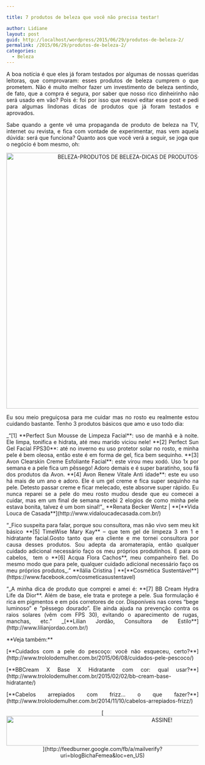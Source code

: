 ```yaml
---

title: 7 produtos de beleza que você não precisa testar!

author: Lidiane
layout: post
guid: http://localhost/wordpress/2015/06/29/produtos-de-beleza-2/
permalink: /2015/06/29/produtos-de-beleza-2/
categories:
  - Beleza
---
```

<p align="justify">
  A boa notícia é que eles já foram testados por algumas de nossas queridas leitoras, que comprovaram: esses produtos de beleza cumprem o que prometem. Não é muito melhor fazer um investimento de beleza sentindo, de fato, que a compra é segura, por saber que nosso rico dinheirinho não será usado em vão? Pois é: foi por isso que resovi editar esse post e pedi para algumas lindonas dicas de produtos que já foram testados e aprovados.
</p>

<p align="justify">
  Sabe quando a gente vê uma propaganda de produto de beleza na TV, internet ou revista, e fica com vontade de experimentar, mas vem aquela dúvida: será que funciona? Quanto aos que você verá a seguir, se joga que o negócio é bom mesmo, oh:
</p>

<p align="center">
  <a href="http://www.trololodemulher.com.br/blog/wp-content/uploads/2015/06/BELEZA-PRODUTOS-DE-BELEZA-DICAS-DE-PRODUTOS-PRODUTOS-TESTADOS2.png"><img class="alignnone size-full wp-image-11069" src="http://www.trololodemulher.com.br/blog/wp-content/uploads/2015/06/BELEZA-PRODUTOS-DE-BELEZA-DICAS-DE-PRODUTOS-PRODUTOS-TESTADOS2.png" alt="BELEZA-PRODUTOS DE BELEZA-DICAS DE PRODUTOS-PRODUTOS TESTADOS[2]" width="800" height="671" /></a>
</p>

<p align="justify">
  Eu sou meio preguiçosa para me cuidar mas no rosto eu realmente estou cuidando bastante. Tenho 3 produtos básicos que amo e uso todo dia:
</p>

<p align="justify">
  _“[1] **Perfect Sun Mousse de Limpeza Facial**: uso de manhã e à noite. Ele limpa, tonifica e hidrata, até meu marido viciou nele! **[2] Perfect Sun Gel Facial FPS30**: até no inverno eu uso protetor solar no rosto, e minha pele é bem oleosa, então este é em forma de gel, fica bem sequinho. **[3] Avon Clearskin Creme Esfoliante Facial**: este virou meu xodó. Uso 1x por semana e a pele fica um pêssego! Adoro demais e é super baratinho, sou fã dos produtos da Avon. **[4] Avon Renew Vitale Anti idade**: este eu uso há mais de um ano e adoro. Ele é um gel creme e fica super sequinho na pele. Detesto passar creme e ficar melecado, este absorve super rápido. Eu nunca reparei se a pele do meu rosto mudou desde que eu comecei a cuidar, mas em um final de semana recebi 2 elogios de como minha pele estava bonita, talvez é um bom sinal!”_ **Renata Becker Wentz | **[**Vida Louca de Casada**](http://www.vidaloucadecasada.com.br/) 
</p>

<p align="justify">
  “_Fico suspeita para falar, porque sou consultora, mas não vivo sem meu kit básico **[5] TimeWise Mary Kay** – que tem gel de limpeza 3 em 1 e hidratante facial.Gosto tanto que era cliente e me tornei consultora por causa desses produtos. Sou adepta da aromaterapia, então qualquer cuidado adicional necessário faço os meu próprios produtinhos. E para os cabelos,  tem o **[6] Acqua Flora Cachos**, meu companheiro fiel. Do mesmo modo que para pele, qualquer cuidado adicional necessário faço os meu próprios produtos_.” **Ilália Cristina | **[**Cosmética Sustentável**](https://www.facebook.com/cosmeticasustentavel) 
</p>

<p align="justify">
  “_A minha dica de produto que comprei e amei é: **[7] BB Cream Hydra Life da Dior**. Além de base, ele trata e protege a pele. Sua formulação é rica em pigmentos e em pós corretores de cor. Disponíveis nas cores “bege luminoso” e “pêssego dourado”. Ele ainda ajuda na prevenção contra os raios solares (vêm com FPS 30), evitando o aparecimento de rugas, manchas, etc.” _[**Lilian Jordão, Consultora de Estilo**](http://www.lilianjordao.com.br/) 
</p>

<p align="justify">
  **Veja também:**
</p>

<p align="justify">
  [**Cuidados com a pele do pescoço: você não esqueceu, certo?**](http://www.trololodemulher.com.br/2015/06/08/cuidados-pele-pescoco/) 
</p>

<p align="justify">
  [**BBCream X Base X Hidratante com cor: qual usar?**](http://www.trololodemulher.com.br/2015/02/02/bb-cream-base-hidratante/) 
</p>

<p align="justify">
  [**Cabelos arrepiados com frizz… o que fazer?**](http://www.trololodemulher.com.br/2014/11/10/cabelos-arrepiados-frizz/) 
</p>

<p align="center">
  [<img class="alignnone size-full wp-image-10439" src="http://www.trololodemulher.com.br/blog/wp-content/uploads/2014/09/ASSINE.png" alt="ASSINE!" width="800" height="78" />](http://feedburner.google.com/fb/a/mailverify?uri=blogBichaFemea&loc=en_US) 
</p>

<p align="justify">